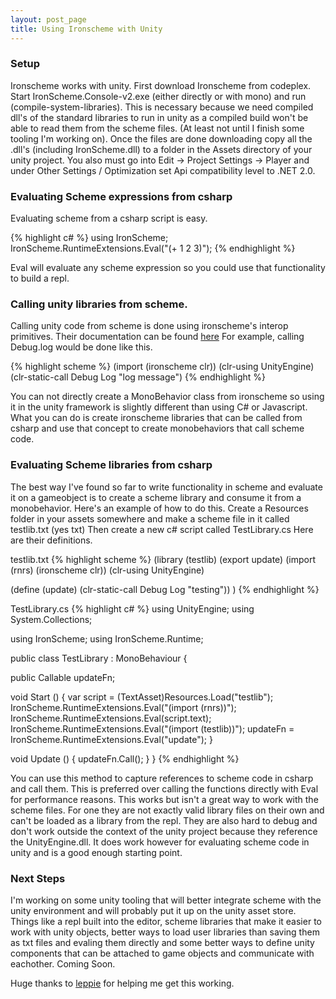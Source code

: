 ```yaml
---
layout: post_page
title: Using Ironscheme with Unity
---
```


### Setup

Ironscheme works with unity. First download Ironscheme from codeplex. Start IronScheme.Console-v2.exe (either directly or with mono) and run (compile-system-libraries). This is necessary because we need compiled dll's of the standard libraries to run in unity as a compiled build won't be able to read them from the scheme files. (At least not until I finish some tooling I'm working on). Once the files are done downloading copy all the .dll's (including IronScheme.dll) to a folder in the Assets directory of your unity project. You also must go into Edit -> Project Settings -> Player and under Other Settings / Optimization set Api compatibility level to .NET 2.0.

### Evaluating Scheme expressions from csharp

Evaluating scheme from a csharp script is easy.

{% highlight c# %}
using IronScheme;
IronScheme.RuntimeExtensions.Eval("(+ 1 2 3)");
{% endhighlight %}

Eval will evaluate any scheme expression so you could use that functionality to build a repl.

### Calling unity libraries from scheme.

Calling unity code from scheme is done using ironscheme's interop primitives. Their documentation can be found [here](http://ironscheme.codeplex.com/wikipage?title=clr-syntax&referringTitle=Documentation) For example, calling Debug.log would be done like this.

{% highlight scheme %}
(import (ironscheme clr))
(clr-using UnityEngine)
(clr-static-call Debug Log "log message")
{% endhighlight %}

You can not directly create a MonoBehavior class from ironscheme so using it in the unity framework is slightly different than using C# or Javascript. What  you can do is create ironscheme libraries that can be called from csharp and use that concept to create monobehaviors that call scheme code.

### Evaluating Scheme libraries from csharp

The best way I've found so far to write functionality in scheme and evaluate it on a gameobject is to create a scheme library and consume it from a monobehavior. Here's an example of how to do this. Create a Resources folder in your assets somewhere and make a scheme file in it called testlib.txt (yes txt) Then create a new c# script called TestLibrary.cs Here are their definitions.

testlib.txt
{% highlight scheme %}
(library (testlib)
(export update)
(import (rnrs)
        (ironscheme clr))
(clr-using UnityEngine)

(define (update)
  (clr-static-call Debug Log "testing"))
)
{% endhighlight %}

TestLibrary.cs
{% highlight c# %}
using UnityEngine;
using System.Collections;

using IronScheme;
using IronScheme.Runtime;

public class TestLibrary : MonoBehaviour {
	
  public Callable updateFn;
	
  void Start () {
    var script = (TextAsset)Resources.Load("testlib");
    IronScheme.RuntimeExtensions.Eval("(import (rnrs))");
    IronScheme.RuntimeExtensions.Eval(script.text);
    IronScheme.RuntimeExtensions.Eval("(import (testlib))");
    updateFn = IronScheme.RuntimeExtensions.Eval<Callable>("update");
  }
	
  void Update () {
    updateFn.Call();
  }
}
{% endhighlight %}


You can use this method to capture references to scheme code in csharp and call them. This is preferred over calling the functions directly with Eval for performance reasons. This works but isn't a great way to work with the scheme files. For one they are not exactly valid library files on their own and can't be loaded as a library from the repl. They are also hard to debug and don't work outside the context of the unity project because they reference the UnityEngine.dll. It does work however for evaluating scheme code in unity and is a good enough starting point.

### Next Steps

I'm working on some unity tooling that will better integrate scheme with the unity environment and will probably put it up on the unity asset store. Things like a repl built into the editor, scheme libraries that make it easier to work with unity objects, better ways to load user libraries than saving them as txt files and evaling them directly and some better ways to define unity components that can be attached to game objects and communicate with eachother. Coming Soon.

Huge thanks to [leppie](https://twitter.com/leppie) for helping me get this working.
